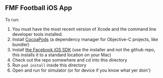 FMF Football iOS App
-------------------

To run:

1. You must have the most recent version of Xcode and the command line developer tools installed.
2. Install [CocoaPods](http://cocoapods.org/) (a dependency manager for Objective-C projects, like bundler)
3. Install [the Facebook iOS SDK](https://developers.facebook.com/docs/ios/getting-started/) (use the installer and not the github repo, this installs it to a standard location on your Mac)
3. Check out the repo somewhere and cd into this directory
4. Run `pod install` inside this directory
5. Open and run for simulator (or for device if you know what yer doin')

